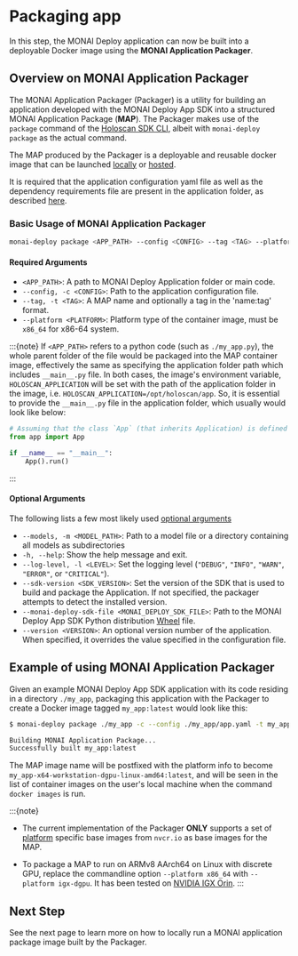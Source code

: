 # Packaging app

In this step, the MONAI Deploy application can now be built into a deployable Docker image using the **MONAI Application Packager**.

## Overview on MONAI Application Packager

The MONAI Application Packager (Packager) is a utility for building an application developed with the MONAI Deploy App SDK into a structured MONAI Application Package (**MAP**). The Packager makes use of the `package` command of the [Holoscan SDK CLI](https://docs.nvidia.com/holoscan/sdk-user-guide/cli/cli.html), albeit with `monai-deploy package` as the actual command.

The MAP produced by the Packager is a deployable and reusable docker image that can be launched [locally](./executing_packaged_app_locally) or [hosted](./deploying_and_hosting_map).

It is required that the application configuration yaml file as well as the dependency requirements file are present in the application folder, as described [here](./creating_application_class).

### Basic Usage of MONAI Application Packager

```bash
monai-deploy package <APP_PATH> --config <CONFIG> --tag <TAG> --platform <x86_64> [--models <MODEL_PATH>] [--log-level <LEVEL>] [-h]
```

#### Required Arguments

* `<APP_PATH>`: A path to MONAI Deploy Application folder or main code.
* `--config, -c <CONFIG>`: Path to the application configuration file.
* `--tag, -t <TAG>`: A MAP name and optionally a tag in the 'name:tag' format.
* `--platform <PLATFORM>`: Platform type of the container image, must be `x86_64` for x86-64 system.

:::{note}
If `<APP_PATH>` refers to a python code (such as `./my_app.py`), the whole parent folder of the file would be packaged into the MAP container image, effectively the same as specifying the application folder path which includes `__main__.py` file. In both cases, the image's environment variable, `HOLOSCAN_APPLICATION` will be set with the path of the application folder in the image, i.e. `HOLOSCAN_APPLICATION=/opt/holoscan/app`. So, it is essential to provide the `__main__.py` file in the application folder, which usually would look like below:

   ```python
   # Assuming that the class `App` (that inherits Application) is defined in `app.py`.
   from app import App

   if __name__ == "__main__":
       App().run()
   ```

:::

#### Optional Arguments

The following lists a few most likely used [optional arguments](https://docs.nvidia.com/holoscan/sdk-user-guide/cli/package.html)

* `--models, -m <MODEL_PATH>`: Path to a model file or a directory containing all models as subdirectories
* `-h, --help`: Show the help message and exit.
* `--log-level, -l <LEVEL>`: Set the logging level (`"DEBUG"`, `"INFO"`, `"WARN"`, `"ERROR"`, or `"CRITICAL"`).
* `--sdk-version <SDK_VERSION>`: Set the version of the SDK that is used to build and package the Application. If not specified, the packager attempts to detect the installed version.
* `--monai-deploy-sdk-file <MONAI_DEPLOY_SDK_FILE>`: Path to the MONAI Deploy App SDK Python distribution [Wheel](https://peps.python.org/pep-0427) file.
* `--version <VERSION>`: An optional version number of the application. When specified, it overrides the value specified in the configuration file.



## Example of using MONAI Application Packager

Given an example MONAI Deploy App SDK application with its code residing in a directory `./my_app`, packaging this application with the Packager to create a Docker image tagged `my_app:latest` would look like this:

```bash
$ monai-deploy package ./my_app -c --config ./my_app/app.yaml -t my_app:latest --models ./model.ts --platform x86_64

Building MONAI Application Package...
Successfully built my_app:latest
```

The MAP image name will be postfixed with the platform info to become `my_app-x64-workstation-dgpu-linux-amd64:latest`, and will be seen in the list of container images on the user's local machine when the command `docker images` is run.

:::{note}
* The current implementation of the Packager **ONLY** supports a set of [platform](https://docs.nvidia.com/holoscan/sdk-user-guide/cli/package.html#platform-platform) specific base images from `nvcr.io` as base images for the MAP.

* To package a MAP to run on ARMv8 AArch64 on Linux with discrete GPU, replace the commandline option `--platform x86_64` with `--platform igx-dgpu`. It has been tested on [NVIDIA IGX Orin](https://www.nvidia.com/en-us/edge-computing/products/igx/).
:::

## Next Step

See the next page to learn more on how to locally run a MONAI application package image built by the Packager.